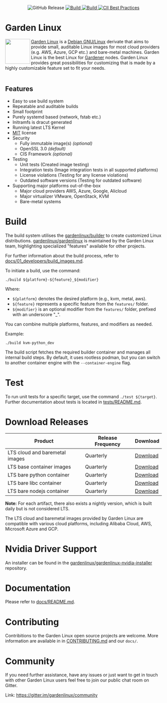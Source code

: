 <p style="text-align: center;">
    <img alt="GitHub Release" src="https://img.shields.io/github/v/release/gardenlinux/gardenlinux?label=LTS%20release">
    <a href="https://github.com/gardenlinux/gardenlinux/actions/workflows/nightly.yml" target="_blank">
        <img src="https://github.com/gardenlinux/gardenlinux/actions/workflows/nightly.yml/badge.svg?event=schedule" alt="Build">
    </a>
    <a href="https://github.com/gardenlinux/gardenlinux/actions/workflows/dev.yml" target="_blank">
        <img src="https://github.com/gardenlinux/gardenlinux/actions/workflows/dev.yml/badge.svg?branch=main" alt="Build">
    </a>
    <a href="https://bestpractices.coreinfrastructure.org/projects/3925" target="_blank">
        <img src="https://bestpractices.coreinfrastructure.org/projects/3925/badge" alt="CII Best Practices">
    </a>
  </p>
</p>

# Garden Linux

<website-main>

<img align="left" width="80" height="80" src="https://raw.githubusercontent.com/gardenlinux/gardenlinux/main/logo/gardenlinux-logo-black-text.svg"> <a href="https://gardenlinux.io/">Garden Linux</a> is a <a href="https://debian.org/">Debian GNU/Linux</a> derivate that aims to provide small, auditable Linux images for most cloud providers (e.g. AWS, Azure, GCP etc.) and bare-metal machines. Garden Linux is the best Linux for <a href="https://gardener.cloud/">Gardener</a> nodes. Garden Linux provides great possibilities for customizing that is made by a highly customizable feature set to fit your needs. <br><br>

</website-main>


## Features
- Easy to use build system
- Repeatable and auditable builds
- Small footprint
- Purely systemd based (network, fstab etc.)
- Initramfs is dracut generated
- Running latest LTS Kernel
- [MIT](https://github.com/gardenlinux/gardenlinux/blob/master/LICENSE.md) license
- Security
  - Fully immutable image(s) *(optional)*
  - OpenSSL 3.0 *(default)*
  - CIS Framework *(optional)*
- Testing
  - Unit tests (Created image testing)
  - Integration tests (Image integration tests in all supported platforms)
  - License violations (Testing for any license violations)
  - Outdated software versions (Testing for outdated software)
- Supporting major platforms out-of-the-box
  - Major cloud providers AWS, Azure, Google, Alicloud
  - Major virtualizer VMware, OpenStack, KVM
  - Bare-metal systems

# Build

The build system utilises the [gardenlinux/builder](https://github.com/gardenlinux/builder) to create customized Linux distributions.
[gardenlinux/gardenlinux](https://github.com/gardenlinux/gardenlinux) is maintained by the Garden Linux team, highlighting specialized "features" available for other projects.

For further information about the build process, refer to [docs/01_developers/build_images.md](link_to_build_docs).


To initiate a build, use the command:
```shell
./build ${platform}-${feature}_${modifier}
```

Where:
- `${platform}` denotes the desired platform (e.g., kvm, metal, aws).
- `${feature}` represents a specific feature from the `features/` folder.
- `${modifier}` is an optional modifier from the `features/` folder, prefixed with an underscore "_".

You can combine multiple platforms, features, and modifiers as needed.

Example:
```shell
./build kvm-python_dev
```

The build script fetches the required builder container and manages all internal build steps. By default, it uses rootless podman, but you can switch to another container engine with the `--container-engine` flag.

# Test

To run unit tests for a specific target, use the command `./test ${target}`.
Further documentation about tests is located in [tests/README.md](tests/README.md).


# Download Releases 

| Product                        | Release Frequency | Download                                               |
|--------------------------------|-------------------|--------------------------------------------------------|
| LTS cloud and baremetal images | Quarterly         | [Download](https://github.com/gardenlinux/gardenlinux/releases) |
| LTS base container images      | Quarterly         | [Download](https://github.com/gardenlinux/gardenlinux/pkgs/container/gardenlinux) |
| LTS bare python container     | Quarterly         | [Download](https://github.com/gardenlinux/gardenlinux/pkgs/container/gardenlinux%2Fbare-python) |
| LTS bare libc container       | Quarterly         | [Download](https://github.com/gardenlinux/gardenlinux/pkgs/container/gardenlinux%2Fbare-libc) |
| LTS bare nodejs container     | Quarterly         | [Download](https://github.com/gardenlinux/gardenlinux/pkgs/container/gardenlinux%2Fbare-nodejs) |

**Note:** For each artifact, there also exists a nightly version, which is built daily but is not considered LTS.

The LTS cloud and baremetal images provided by Garden Linux are compatible with various cloud platforms, including Alibaba Cloud, AWS, Microsoft Azure and GCP.

# Nvidia Driver Support
An installer can be found in the [gardenlinux/gardenlinux-nvidia-installer](https://github.com/gardenlinux/gardenlinux-nvidia-installer) repository.

# Documentation
Please refer to [docs/README.md](https://github.com/gardenlinux/gardenlinux/tree/main/docs#readme).

# Contributing

Contribitions to the Garden Linux open source projects are welcome. 
More information are available in in <a href="CONTRIBUTING.md">CONTRIBUTING.md</a> and our `docs/`.

# Community
If you need further assistance, have any issues or just want to get in touch with other Garden Linux users feel free to join our public chat room on Gitter.

Link: <a href="https://gitter.im/gardenlinux/community">https://gitter.im/gardenlinux/community</a>
